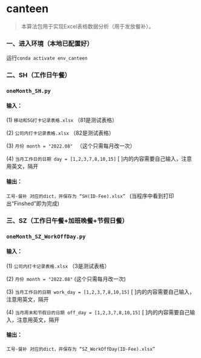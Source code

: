 # canteen
>本算法包用于实现Excel表格数据分析（用于发放餐补）。

### 一、进入环境（本地已配置好）
运行```conda activate env_canteen```

### 二、SH（工作日午餐）  
### ```oneMonth_SH.py```
#### 输入： 

(1) ```移动和5G打卡记录表格.xlsx```  （81是测试表格）

(2) ```公司内打卡记录表格.xlsx```  （82是测试表格）

(3) ```月份 month = "2022.08" ```  （这个只需每月改一次）

(4) ```当月工作日的日期 day = [1,2,3,7,8,10,15]```  [ ]内的内容需要自己输入，注意用英文，隔开


#### 输出： 

```工号-餐补 对应的dict，并保存为 “SH(ID-Fee).xlsx” ```  (当程序中看到打印出“Finshed”即为完成)

### 三、SZ（工作日午餐+加班晚餐+节假日餐）   
### ```oneMonth_SZ_WorkOffDay.py```
#### 输入： 

(1) ```公司内打卡记录表格.xlsx```   （3是测试表格）

(2) ```月份 month = "2022.08"```  (这个只需每月改一次)

(3) ```当月工作日的日期 work_day = [1,2,3,7,8,10,15]```  [ ]内的内容需要自己输入，注意用英文，隔开

(4) ```当月周末和节假日的日期 off_day = [1,2,3,7,8,10,15]```  [ ]内的内容需要自己输入，注意用英文，隔开

#### 输出： 

```工号-餐补 对应的dict，并保存为 “SZ_WorkOffDay(ID-Fee).xlsx”```


